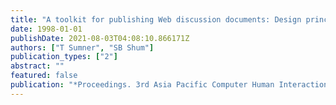 ```yaml
---
title: "A toolkit for publishing Web discussion documents: Design principles and case studies"
date: 1998-01-01
publishDate: 2021-08-03T04:08:10.866171Z
authors: ["T Sumner", "SB Shum"]
publication_types: ["2"]
abstract: ""
featured: false
publication: "*Proceedings. 3rd Asia Pacific Computer Human Interaction (Cat. No. 98EX110 …*"
---
```


